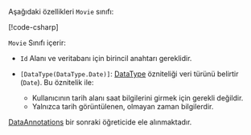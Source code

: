 Aşağıdaki özellikleri `Movie` sınıfı:

[!code-csharp[](~/tutorials/first-mvc-app/start-mvc/sample/MvcMovie22/Models/Movie.cs?name=snippet1)]

`Movie` Sınıfı içerir:

* `Id` Alanı ve veritabanı için birincil anahtarı gereklidir.
* `[DataType(DataType.Date)]`:  [DataType](/dotnet/api/microsoft.aspnetcore.mvc.dataannotations.internal.datatypeattributeadapter) özniteliği veri türünü belirtir (`Date`). Bu öznitelik ile:

  * Kullanıcının tarih alanı saat bilgilerini girmek için gerekli değildir.
  * Yalnızca tarih görüntülenen, olmayan zaman bilgilerdir.

[DataAnnotations](/dotnet/api/system.componentmodel.dataannotations) bir sonraki öğreticide ele alınmaktadır.